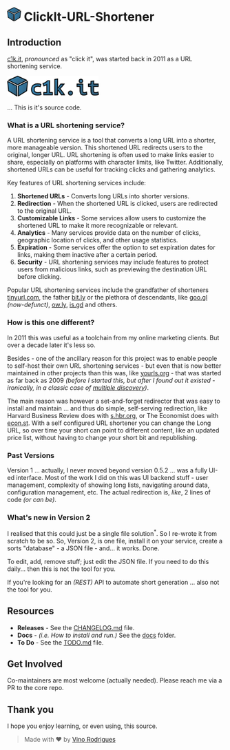 # <img src="docs/assets/img/icon.min.svg" height="32"> ClickIt-URL-Shortener

## Introduction

[c1k.it](http://c1k.it), *pronounced* as "click it", was started back in 2011 as a URL shortening service.

<img src="docs/assets/img/logo.min.svg" height="48">

... This is it's source code.

### What is a URL shortening service?

A URL shortening service is a tool that converts a long URL into a shorter, more manageable version. This shortened URL redirects users to the original, longer URL. URL shortening is often used to make links easier to share, especially on platforms with character limits, like Twitter. Additionally, shortened URLs can be useful for tracking clicks and gathering analytics.

Key features of URL shortening services include:

1. **Shortened URLs** - Converts long URLs into shorter versions.
2. **Redirection** - When the shortened URL is clicked, users are redirected to the original URL.
3. **Customizable Links** - Some services allow users to customize the shortened URL to make it more recognizable or relevant.
4. **Analytics** - Many services provide data on the number of clicks, geographic location of clicks, and other usage statistics.
5. **Expiration** - Some services offer the option to set expiration dates for links, making them inactive after a certain period.
6. **Security** - URL shortening services may include features to protect users from malicious links, such as previewing the destination URL before clicking.

Popular URL shortening services include the grandfather of shorteners [tinyurl.com](http://tinyurl.com), the father [bit.ly](http://bit.ly) or the plethora of descendants, like [goo.gl](http://goo.gl) *(now-defunct)*, [ow.ly](ttp://ow.ly), [is.gd](http://is.gd) and others.

### How is this one different?

In 2011 this was useful as a toolchain from my online marketing clients.  But over a decade later it's less so.

Besides - one of the ancillary reason for this project was to enable people to self-host their own URL shortening services - but even that is now better maintained in other projects than this was, like [yourls.org](yourls.org/docs) - that was started as far back as 2009 *(before I started this, but after I found out it existed - ironically, in a classic case of [multiple discovery](https://en.wikipedia.org/wiki/multiple_discovery))*.

The main reason was however a set-and-forget redirector that was easy to install and maintain ... and thus do simple, self-serving redirection, like Harvard Business Review does with [s.hbr.org](http://s.hbr.org), or The Economist does with [econ.st](http://econ.st).  With a self configured URL shortener you can  change the Long URL, so over time your short can point to different content, like an updated price list, without having to change your short bit and republishing.

### Past Versions

Version 1 ... actually, I never moved beyond version 0.5.2 ... was a fully UI-ed interface.  Most of the work I did on this was UI backend stuff - user management, complexity of showing long lists, navigating around data, configuration management, etc.  The actual redirection is, *like*, 2 lines of code *(or can be)*.

### What's new in Version 2

I realised that this could just be a single file solution<sup>*</sup>.  So I re-wrote it from scratch to be so.  So, Version 2, is one file, install it on your service, create a sorts "database" - a JSON file - and... it works.  Done.

To edit, add, remove stuff; just edit the JSON file.  If you need to do this daily... then this is not the tool for you.

If you're looking for an *(REST)* API to automate short generation ... also not the tool for you.

## Resources

- **Releases** - See the [CHANGELOG.md](CHANGELOG.md) file.
- **Docs** - *(i.e. How to install and run.)*  See the [docs](docs/README.md) folder.
- **To Do** - See the [TODO.md](TODO.md) file.

## Get Involved

Co-maintainers are most welcome (actually needed).
Please reach me via a PR to the core repo.

## Thank you

I hope you enjoy learning, or even using, this source.

> Made with &#x2665; by [Vino Rodrigues](https://github.com/vinorodrigues)
